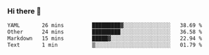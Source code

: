 ### Hi there 👋

<!--
**urzz/urzz** is a ✨ _special_ ✨ repository because its `README.md` (this file) appears on your GitHub profile.

Here are some ideas to get you started:

- 🔭 I’m currently working on ...
- 🌱 I’m currently learning ...
- 👯 I’m looking to collaborate on ...
- 🤔 I’m looking for help with ...
- 💬 Ask me about ...
- 📫 How to reach me: ...
- 😄 Pronouns: ...
- ⚡ Fun fact: ...
-->

<!--START_SECTION:waka-->

```txt
YAML       26 mins         █████████▓░░░░░░░░░░░░░░░   38.69 %
Other      24 mins         █████████░░░░░░░░░░░░░░░░   36.58 %
Markdown   15 mins         █████▓░░░░░░░░░░░░░░░░░░░   22.94 %
Text       1 min           ▒░░░░░░░░░░░░░░░░░░░░░░░░   01.79 %
```

<!--END_SECTION:waka-->
